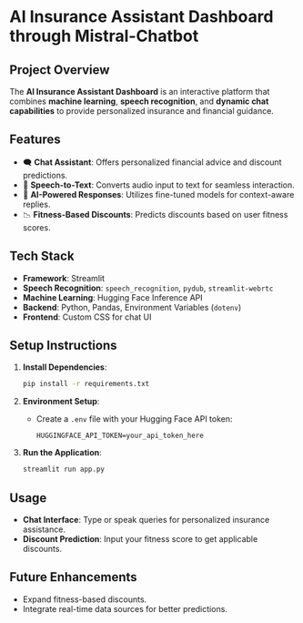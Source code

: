 # AI Insurance Assistant Dashboard through Mistral-Chatbot

## Project Overview  
The **AI Insurance Assistant Dashboard** is an interactive platform that combines **machine learning**, **speech recognition**, and **dynamic chat capabilities** to provide personalized insurance and financial guidance.  

## Features  
- 🗨️ **Chat Assistant**: Offers personalized financial advice and discount predictions.  
- 🎤 **Speech-to-Text**: Converts audio input to text for seamless interaction.  
- 🧠 **AI-Powered Responses**: Utilizes fine-tuned models for context-aware replies.  
- 📉 **Fitness-Based Discounts**: Predicts discounts based on user fitness scores.  

## Tech Stack  
- **Framework**: Streamlit  
- **Speech Recognition**: `speech_recognition`, `pydub`, `streamlit-webrtc`  
- **Machine Learning**: Hugging Face Inference API  
- **Backend**: Python, Pandas, Environment Variables (`dotenv`)  
- **Frontend**: Custom CSS for chat UI  

## Setup Instructions  

1. **Install Dependencies**:  
   ```bash  
   pip install -r requirements.txt  
   ```  

2. **Environment Setup**:  
   - Create a `.env` file with your Hugging Face API token:  
     ```  
     HUGGINGFACE_API_TOKEN=your_api_token_here  
     ```  

3. **Run the Application**:  
   ```bash  
   streamlit run app.py  
   ```  

## Usage  
- **Chat Interface**: Type or speak queries for personalized insurance assistance.  
- **Discount Prediction**: Input your fitness score to get applicable discounts.  

## Future Enhancements  
- Expand fitness-based discounts.  
- Integrate real-time data sources for better predictions.  


